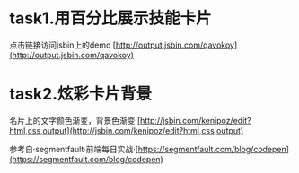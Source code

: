 # task1.用百分比展示技能卡片
点击链接访问jsbin上的demo  [http://output.jsbin.com/qavokoy](http://output.jsbin.com/qavokoy)


# task2.炫彩卡片背景
名片上的文字颜色渐变，背景色渐变  [http://jsbin.com/kenipoz/edit?html,css,output](http://jsbin.com/kenipoz/edit?html,css,output)  
  
  
  
  
  
  
  
  
  
参考自·segmentfault·前端每日实战·[https://segmentfault.com/blog/codepen](https://segmentfault.com/blog/codepen)
